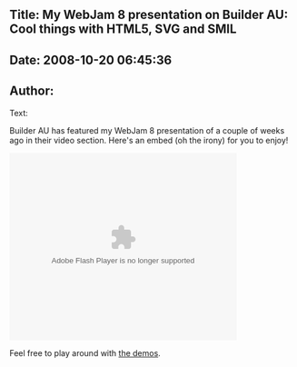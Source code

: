 Title: My WebJam 8 presentation on Builder AU: Cool things with HTML5, SVG and SMIL
----
Date: 2008-10-20 06:45:36
----
Author: 
----
Text:

<p>Builder AU has featured my WebJam 8 presentation of a couple of weeks ago in their video section. Here&#39;s an embed (oh the irony) for you to enjoy!</p>
<object width="400" height="330"><param name="movie" value="http://www.builderau.com.au/video/embed/22462661" /><param name="allowfullscreen" value="true" /><embed src="http://www.builderau.com.au/video/embed/22462661" type="application/x-shockwave-flash" allowfullscreen="true" width="400" height="330" allowscriptaccess="never" /></object>
<p>Feel free to play around with <a href="http://people.opera.com/andreasb/demos/">the demos</a>.</p>
